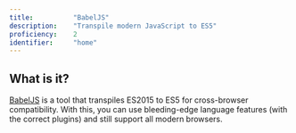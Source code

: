 ```yaml
---
title: 			"BabelJS"
description: 	"Transpile modern JavaScript to ES5"
proficiency:	2
identifier:		"home"
---
```


## What is it?
[BabelJS](https://webpack.js.org/) is a tool that transpiles ES2015 to ES5 for cross-browser compatibility. With this, you can use bleeding-edge language features (with the correct plugins) and still support all modern browsers.
